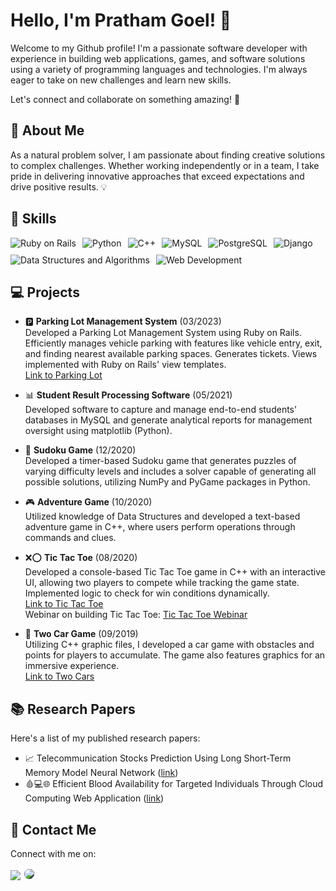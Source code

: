# Hello, I'm Pratham Goel! 👋

Welcome to my Github profile! I'm a passionate software developer with experience in building web applications, games, and software solutions using a variety of programming languages and technologies. I'm always eager to take on new challenges and learn new skills.

Let's connect and collaborate on something amazing! 🤝
## 🚀 About Me

As a natural problem solver, I am passionate about finding creative solutions to complex challenges. Whether working independently or in a team, I take pride in delivering innovative approaches that exceed expectations and drive positive results. 💡

## 🔧 Skills

<div align="center" style="display:flex; flex-wrap: wrap; gap: 10px;">
  <img src="https://img.shields.io/badge/Ruby%20on%20Rails-red?style=for-the-badge&logo=rubyonrails" alt="Ruby on Rails"/>
  <img src="https://img.shields.io/badge/Python-blue?style=for-the-badge&logo=python" alt="Python"/>
  <img src="https://img.shields.io/badge/C++-purple?style=for-the-badge&logo=c%2B%2B" alt="C++"/>
  <img src="https://img.shields.io/badge/MySQL-orange?style=for-the-badge&logo=mysql" alt="MySQL"/>
  <img src="https://img.shields.io/badge/PostgreSQL-blueviolet?style=for-the-badge&logo=postgresql" alt="PostgreSQL"/>
  <img src="https://img.shields.io/badge/Django-green?style=for-the-badge&logo=django" alt="Django"/>
  <img src="https://img.shields.io/badge/Data%20Structures%20and%20Algorithms-black?style=for-the-badge&logo=data" alt="Data Structures and Algorithms"/>
  <img src="https://img.shields.io/badge/Web%20Development-teal?style=for-the-badge&logo=web" alt="Web Development"/>
</div>


## 💻 Projects

- 🅿️ **Parking Lot Management System** (03/2023) <br>
  Developed a Parking Lot Management System using Ruby on Rails. Efficiently manages vehicle parking with features like vehicle entry, exit, and finding nearest available parking spaces. Generates tickets. Views implemented with Ruby on Rails' view templates. <br>
  [Link to Parking Lot](https://github.com/pratham16121/parking_lot)


- 📊 **Student Result Processing Software** (05/2021) <br>
  Developed software to capture and manage end-to-end students’ databases in MySQL and generate analytical reports for management oversight using matplotlib (Python). 

- 🎲 **Sudoku Game** (12/2020) <br>
  Developed a timer-based Sudoku game that generates puzzles of varying difficulty levels and includes a solver capable of generating all possible solutions, utilizing NumPy and PyGame packages in Python.

- 🎮 **Adventure Game** (10/2020) <br>
  Utilized knowledge of Data Structures and developed a text-based adventure game in C++, where users perform operations through commands and clues.

- ❌⭕ **Tic Tac Toe** (08/2020) <br>
  Developed a console-based Tic Tac Toe game in C++ with an interactive UI, allowing two players to compete while tracking the game state. Implemented logic to check for win conditions dynamically. <br>
  [Link to Tic Tac Toe](https://github.com/Pratham16121/Tic-Tac-Toe) <br>
  Webinar on building Tic Tac Toe: [Tic Tac Toe Webinar](https://www.suas.ac.in/game-development-strategies/)

- 🚗 **Two Car Game** (09/2019) <br>
  Utilizing C++ graphic files, I developed a car game with obstacles and points for players to accumulate. The game also features graphics for an immersive experience. <br>
  [Link to Two Cars](https://github.com/pratham16121/Two-Cars)


## 📚 Research Papers 

Here's a list of my published research papers:

- 📈 Telecommunication Stocks Prediction Using Long Short-Term Memory Model Neural Network ([link](https://link.springer.com/chapter/10.1007/978-3-031-21750-0_26))
- 🩸💻🌐 Efficient Blood Availability for Targeted Individuals Through Cloud Computing Web Application ([link](https://ieeexplore.ieee.org/document/10284940))


## 📱 Contact Me

Connect with me on:

[<img src="https://img.icons8.com/color/32/000000/linkedin.png"/>](https://www.linkedin.com/in/pratham16121/)
[<img src="https://img.icons8.com/ios-filled/30/000000/github.png" style="border: 2px solid white; border-radius: 50%; background-color: #333;"/>](https://github.com/Pratham16121/)
